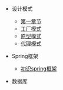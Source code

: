 - 设计模式

	- [第一章节](desgin-pattern/Java面试必备：手写单例模式.md)
	- [工厂模式](desgin-pattern/工厂模式超详解（代码示例）.md)
	- [原型模式](desgin-pattern/设计模式之原型模式.md)
	- [代理模式](desgin-pattern/设计模式之代理模式.md)
	
- Spring框架

	- [初识spring框架](spring/【10分钟学Spring】：（一）初识Spring框架.md)

- 数据库